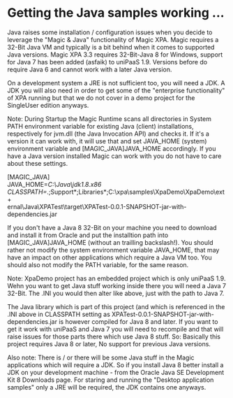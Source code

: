 # Getting the Java samples working ...

Java raises some installation / configuration issues when you decide to leverage the "Magic & Java" functionality of Magic XPA. Magic requires a 32-Bit Java VM and typically is a bit behind when it comes to supported Java versions. Magic XPA 3.3 requires 32-Bit-Java 8 for Windows, support for Java 7 has been added (asfaik) to uniPaaS 1.9. Versions before do require Java 6 and cannot work with a later Java version.

On a development system a JRE is not sufficient too, you will need a JDK. A JDK you will also need in order to get some of the "enterprise functionality" of XPA running but that we do not cover in a demo project for the SingleUser edition anyways.

Note: During Startup the Magic Runtime scans all directories in System PATH environment variable for existing Java (client) installations, respectively for jvm.dll (the Java Invocation API) and checks it. If it's a version it can work with, it will use that and set JAVA_HOME (system) environment variable and [MAGIC_JAVA]JAVA_HOME accordingly. If you have a Java version installed Magic can work with you do not have to care about these settings.

  
[MAGIC_JAVA]  
JAVA_HOME=*C:\Java\jdk1.8.x86  
CLASSPATH=*.;Support\*;Libraries\*;C:\xpa\samples\XpaDemo\XpaDemo\ext+  
ernal\Java\XPATest\target\XPATest-0.0.1-SNAPSHOT-jar-with-dependencies.jar

If you don't have a Java 8 32-Bit on your machine you need to download and install it from Oracle and put the installtion path into [MAGIC_JAVA]JAVA_HOME (without an trailling backslash!). You should rather not modify the system environment variable JAVA_HOME, that may have an impact on other applications which require a Java VM too. You should also not modify the PATH variable, for the same reason.  
  
Note: XpaDemo project has an embedded project which is only uniPaaS 1.9. Wehn you want to get Java stuff working inside there you will need a Java 7 32-Bit. The .INI you would then alter like above, just with the path to Java 7.  
  
The Java library which is part of this project (and which is referenced in the .INI above in CLASSPATH setting as XPATest-0.0.1-SNAPSHOT-jar-with-dependencies.jar is however compiled for Java 8 and later. If you want to get it work with uniPaaS and Java 7 you will need to recompile and that will raise issues for those parts there which use Java 8 stuff. So: Basically this project requires Java 8 or later, No support for previous Java versions.  
  
Also note: There is / or there will be some Java stuff in the Magic applications which will require a JDK. So if you install Java 8 better install a JDK on your development machine - from the Oracle Java SE Development Kit 8 Downloads page. For staring and running the "Desktop application samples" only a JRE will be required, the JDK contains one anyways.


